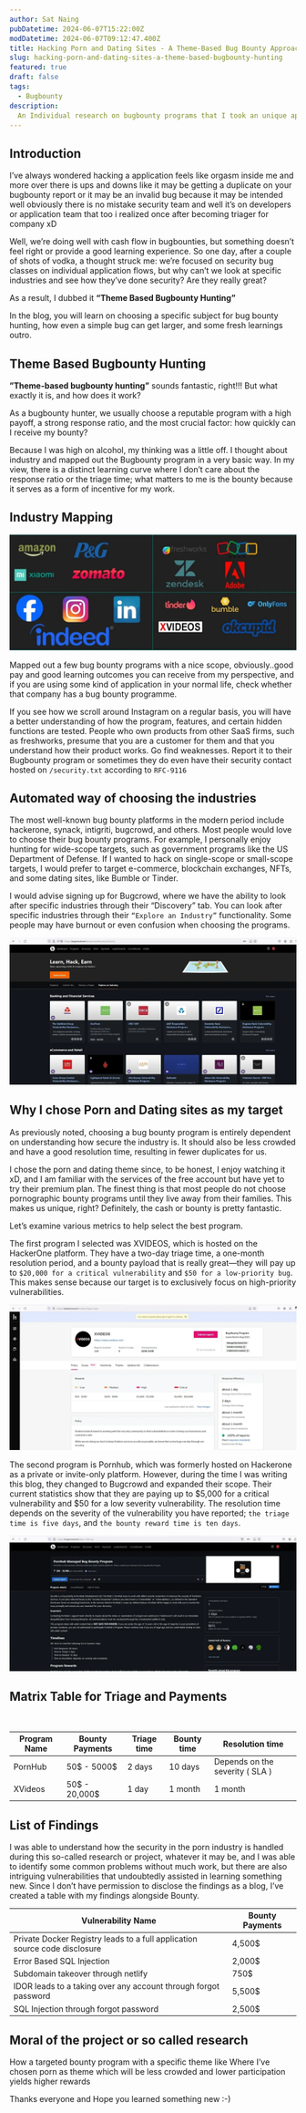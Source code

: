 ```yaml
---
author: Sat Naing
pubDatetime: 2024-06-07T15:22:00Z
modDatetime: 2024-06-07T09:12:47.400Z
title: Hacking Porn and Dating Sites - A Theme-Based Bug Bounty Approach
slug: hacking-porn-and-dating-sites-a-theme-based-bugbounty-hunting
featured: true
draft: false
tags:
  - Bugbounty
description:
  An Individual research on bugbounty programs that I took an unique approach on choosing porn industry based programs which paid me pretty much..  
---
```


## Introduction

I’ve always wondered hacking a application feels like orgasm inside me and more over there is ups and downs like it may be getting a duplicate on your bugbounty report or it may be an invalid bug because it may be intended well obviously there is no mistake security team and well it’s on developers or application team that too i realized once after becoming triager for company xD

Well, we’re doing well with cash flow in bugbounties, but something doesn’t feel right or provide a good learning experience. So one day, after a couple of shots of vodka, a thought struck me: we’re focused on security bug classes on individual application flows, but why can’t we look at specific industries and see how they’ve done security? Are they really great?

As a result, I dubbed it **“Theme Based Bugbounty Hunting”**

In the blog, you will learn on choosing a specific subject for bug bounty hunting, how even a simple bug can get larger, and some fresh learnings outro.

## Theme Based Bugbounty Hunting

**”Theme-based bugbounty hunting”** sounds fantastic, right!!! But what exactly it is, and how does it work?

As a bugbounty hunter, we usually choose a reputable program with a high payoff, a strong response ratio, and the most crucial factor: how quickly can I receive my bounty?

Because I was high on alcohol, my thinking was a little off. I thought about industry and mapped out the Bugbounty program in a very basic way. In my view, there is a distinct learning curve where I don’t care about the response ratio or the triage time; what matters to me is the bounty because it serves as a form of incentive for my work.

## Industry Mapping

![Classifying the Industries and It's Programs](../../assets/images/research/research-1.png)

Mapped out a few bug bounty programs with a nice scope, obviously..good pay and good learning outcomes you can receive from my perspective, and if you are using some kind of application in your normal life, check whether that company has a bug bounty programme.

If you see how we scroll around Instagram on a regular basis, you will have a better understanding of how the program, features, and certain hidden functions are tested. People who own products from other SaaS firms, such as freshworks, presume that you are a customer for them and that you understand how their product works. Go find weaknesses. Report it to their Bugbounty program or sometimes they do even have their security contact hosted on `/security.txt` according to `RFC-9116`

## Automated way of choosing the industries

The most well-known bug bounty platforms in the modern period include hackerone, synack, intigriti, bugcrowd, and others. Most people would love to choose their bug bounty programs. For example, I personally enjoy hunting for wide-scope targets, such as government programs like the US Department of Defense. If I wanted to hack on single-scope or small-scope targets, I would prefer to target e-commerce, blockchain exchanges, NFTs, and some dating sites, like Bumble or Tinder.

I would advise signing up for Bugcrowd, where we have the ability to look after specific industries through their “Discovery” tab. You can look after specific industries through their `“Explore an Industry”` functionality. Some people may have burnout or even confusion when choosing the programs.

![Feature in bugcrowd where you can start BBP through industry wise](../../assets/images/research/research-2.png)

## Why I chose Porn and Dating sites as my target

As previously noted, choosing a bug bounty program is entirely dependent on understanding how secure the industry is. It should also be less crowded and have a good resolution time, resulting in fewer duplicates for us.

I chose the porn and dating theme since, to be honest, I enjoy watching it xD, and I am familiar with the services of the free account but have yet to try their premium plan. The finest thing is that most people do not choose pornographic bounty programs until they live away from their families. This makes us unique, right? Definitely, the cash or bounty is pretty fantastic.

Let’s examine various metrics to help select the best program.

The first program I selected was XVIDEOS, which is hosted on the HackerOne platform. They have a two-day triage time, a one-month resolution period, and a bounty payload that is really great—they will pay up to `$20,000 for a critical vulnerability` and `$50 for a low-priority bug`. This makes sense because our target is to exclusively focus on high-priority vulnerabilities.

![XVIDEOS Bugbounty Program on Hackerone](../../assets/images/research/research-3.png)

The second program is Pornhub, which was formerly hosted on Hackerone as a private or invite-only platform. However, during the time I was writing this blog, they changed to Bugcrowd and expanded their scope. Their current statistics show that they are paying up to $5,000 for a critical vulnerability and $50 for a low severity vulnerability. The resolution time depends on the severity of the vulnerability you have reported; `the triage time is five days`, and `the bounty reward time is ten days`.

![Pornhub BBP on Bugcrowd](../../assets/images/research/research-4.png)

## Matrix Table for Triage and Payments

</br>

| Program Name         | Bounty Payments      | Triage time       | Bounty time    | Resolution time                 |
|----------------------|----------------------|-------------------|----------------|---------------------------------|
| PornHub              | 50\$ - 5000\$          | 2 days            | 10 days        | Depends on the severity ( SLA ) |
| XVideos              | 50\$ - 20,000\$        | 1 day             | 1 month        | 1 month                         |

## List of Findings

I was able to understand how the security in the porn industry is handled during this so-called research or project, whatever it may be, and I was able to identify some common problems without much work, but there are also intriguing vulnerabilities that undoubtedly assisted in learning something new. Since I don’t have permission to disclose the findings as a blog, I’ve created a table with my findings alongside Bounty.

| Vulnerability Name                                                           | Bounty Payments    |
|------------------------------------------------------------------------------|--------------------|
| Private Docker Registry leads to a full application source code disclosure   | 4,500\$            |
| Error Based SQL Injection                                                    | 2,000\$            |
| Subdomain takeover through netlify                                           | 750\$              |
| IDOR leads to a taking over any account through forgot password              | 5,500\$            |
| SQL Injection through forgot password                                        | 2,500\$            |

## Moral of the project or so called research

How a targeted bounty program with a specific theme like Where I’ve chosen porn as theme which will be less crowded and lower participation yields higher rewards

Thanks everyone and Hope you learned something new :-)